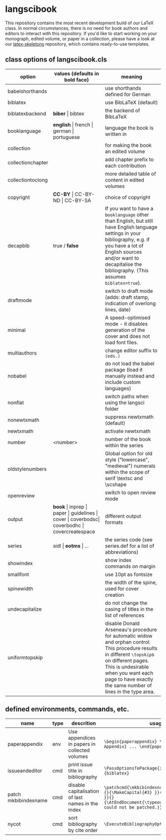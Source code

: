# langscibook

This repository contains the most recent development build of our LaTeX class. In normal circumstances, there is no need for book authors and editors to interact with this repository. If you'd like to start working on your monograph, edited volume, or paper in a collection, please have a look at our [latex-skeletons](https://github.com/langsci/latex-skeletons) repository, which contains ready-to-use templates.

## class options of langscibook.cls

option | values (defaults in bold face) | meaning
-------|--------|--------- 
babelshorthands | | use shorthands defined for German
biblatex | | use BibLaTeX (default)
biblatexbackend | **biber** \| bibtex  | the backend of BibLaTeX
booklanguage | **english** \| french \| german \| portuguese | language the book is written in
collection | | for making the book an edited volume
collectionchapter | | add chapter prefix to each contribution
collectiontoclong | | more detailed table of content in edited volumes
copyright | **CC-BY** \| CC-BY-ND \| CC-BY-SA | choice of copyright
decapbib | true / **false** | If you want to have a `booklanguage` other than English, but still have English language settings in your bibliography, e.g. if you have a lot of English sources and/or want to decapitalise the bibliography. (This assumes `biblatex=true`).
draftmode | | switch to draft mode (adds: draft stamp, indication of overlong lines, date)
minimal | | A speed-optimised mode - it disables generation of the cover and does not load font files. 
multiauthors | | change editor suffix to `(eds.)`
nobabel | | do not load the babel package (load it manually instead and include custom languages)
nonflat | | switch paths when using the langsci folder
nonewtxmath | | suppress newtxmath (default)
newtxmath | | activate newtxmath
number | \<number\> | number of the book within the series
oldstylenumbers | | Global option for old style ("lowercase", "medieval") numerals within the scope of serif \textsc and \scshape
openreview | | switch to open review mode
output | **book** \| inprep \| paper \| guidelines \| cover \| coverbodsc\| coverbodhc \| covercreatespace | different output formats
series | sidl \| __eotms__ \| ... | the series code (see series.def for a list of abbreviations)
showindex | | show index commands on margin
smallfont | | use 10pt as fontsize
spinewidth | | the width of the spine, used for cover creation
undecapitalize | | do not change the casing of titles in the list of references
uniformtopskip | | disable Donald Arseneau's procedure for automatic widow and orphan control. This procedure results in different `\topskip`s on different pages. This is undesirable when you want each page to have exactly the same number of lines in the type area.

## defined environments, commands, etc.
name | type | descrition | usage
-------|--------|---------|---------
paperappendix | env | Use appendices in papers in collected volumes | `\begin{paperappendix} \section{Title of Appendix} ... \end{paperappendix}`
issueandeditor | cmd | print issue title in bibliography | `\PassOptionsToPackage{issueandeditor=true}{biblatex}`
patch mkbibindexname | cmd | disable capitalisation of last names in the index | `\patchcmd{\mkbibindexname}{\ifdefvoid{#3}{}{\MakeCapital{#3} }}{\ifdefvoid{#3}{}{#3 }}{}{\AtEndDocument{\typeout{mkbibindexname could not be patched.}}}`
nycot | cmd | sort bibliography by cite order  | `\ExecuteBibliographyOptions{sorting=nycot}`
